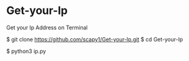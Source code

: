 # Get-your-Ip
Get your Ip Address on Terminal

$ git clone https://github.com/scapy1/Get-your-Ip.git
$ cd Get-your-Ip

$ python3 ip.py
